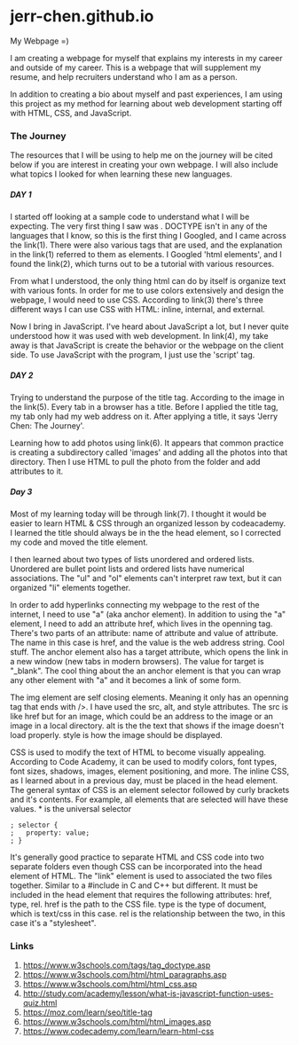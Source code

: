 # jerr-chen.github.io
My Webpage =)

I am creating a webpage for myself that explains my interests in my career and outside of my career. This is a webpage that will supplement my resume, and help recruiters understand who I am as a person.

In addition to creating a bio about myself and past experiences, I am using this project as my method for learning about web development starting off with HTML, CSS, and JavaScript.

### <b>The Journey</b>
The resources that I will be using to help me on the journey will be cited below if you are interest in creating your own webpage. I will also include what topics I looked for when learning these new languages.

##### DAY 1
<p>I started off looking at a sample code to understand what I will be expecting. The very first thing I saw was <!DOCTYPE html>. DOCTYPE isn't in any of the languages that I know, so this is the first thing I Googled, and I came across the link(1). There were also various tags that are used, and the explanation in the link(1) referred to them as elements. I Googled 'html elements', and I found the link(2), which turns out to be a tutorial with various resources.</p>
<p>From what I understood, the only thing html can do by itself is organize text with various fonts. In order for me to use colors extensively and design the webpage, I would need to use CSS. According to link(3) there's three different ways I can use CSS with HTML: inline, internal, and external.</p>
<p>Now I bring in JavaScript. I've heard about JavaScript a lot, but I never quite understood how it was used with web development. In link(4), my take away is that JavaScript is create the behavior or the webpage on the client side. To use JavaScript with the program, I just use the 'script' tag.</p>

##### DAY 2
<p>Trying to understand the purpose of the title tag. According to the image in the link(5). Every tab in a browser has a title. Before I applied the title tag, my tab only had my web address on it. After applying a title, it says 'Jerry Chen: The Journey'.</p>
<p>Learning how to add photos using link(6). It appears that common practice is creating a subdirectory called 'images' and adding all the photos into that directory. Then I use HTML to pull the photo from the folder and add attributes to it.</p>

##### Day 3

Most of my learning today will be through link(7). I thought it would be easier to learn HTML & CSS through an organized lesson by codeacademy. I learned the title should always be in the the head element, so I corrected my code and moved the title element.

I then learned about two types of lists unordered and ordered lists. Unordered are bullet point lists and ordered lists have numerical associations. The "ul" and "ol" elements can't interpret raw text, but it can organized "li" elements together.

In order to add hyperlinks connecting my webpage to the rest of the internet, I need to use "a" (aka anchor element). In addition to using the "a" element, I need to add an attribute href, which lives in the openning tag. There's two parts of an attribute: name of attribute and value of attribute. The name in this case is href, and the value is the web address string. Cool stuff. The anchor element also has a target attribute, which opens the link in a new window (new tabs in modern browsers). The value for target is "_blank". The cool thing about the an anchor element is that you can wrap any other element with "a" and it becomes a link of some form.

The img element are self closing elements. Meaning it only has an openning tag that ends with />. I have used the src, alt, and style attributes. The src is like href but for an image, which could be an address to the image or an image in a local directory. alt is the the text that shows if the image doesn't load properly. style is how the image should be displayed.

CSS is used to modify the text of HTML to become visually appealing. According to Code Academy, it can be used to modify colors, font types, font sizes, shadows, images, element positioning, and more. The inline CSS, as I learned about in a previous day, must be placed in the head element. The general syntax of CSS is an element selector followed by curly brackets and it's contents. For example, all elements that are selected will have these values. * is the universal selector
	
	; selector {
	; 	property: value;
	; }

It's generally good practice to separate HTML and CSS code into two separate folders even though CSS can be incorporated into the head element of HTML. The "link" element is used to associated the two files together. Similar to a #include in C and C++ but different. It must be included in the head element that requires the following attributes: href, type, rel. href is the path to the CSS file. type is the type of document, which is text/css in this case. rel is the relationship between the two, in this case it's a "stylesheet".


### Links
1. https://www.w3schools.com/tags/tag_doctype.asp
2. https://www.w3schools.com/html/html_paragraphs.asp
3. https://www.w3schools.com/html/html_css.asp
4. http://study.com/academy/lesson/what-is-javascript-function-uses-quiz.html
5. https://moz.com/learn/seo/title-tag
6. https://www.w3schools.com/html/html_images.asp
7. https://www.codecademy.com/learn/learn-html-css




